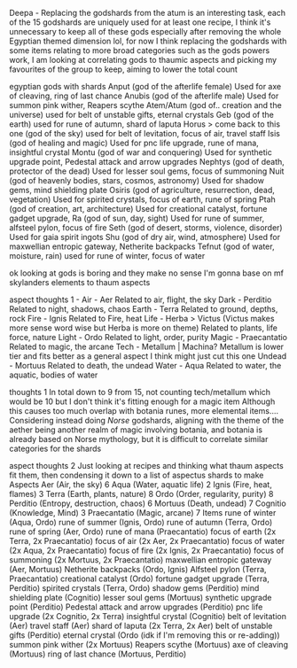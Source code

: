 Deepa - Replacing the godshards from the atum is an interesting task, each of the 15 godshards are uniquely used for at least one recipe, I think it's unnecessary to keep all of these gods especially after removing the whole Egyptian themed dimension lol, for now I think replacing the godshards with some items relating to more broad categories such as the gods powers work, I am looking at correlating gods to thaumic aspects and picking my favourites of the group to keep, aiming to lower the total count

egyptian gods with shards
	Anput
		(god of the afterlife female)
		Used for axe of cleaving, ring of last chance
	Anubis
		(god of the afterlife male)
		Used for summon pink wither, Reapers scythe
	Atem/Atum
		(god of.. creation and the universe) 
		used for belt of unstable gifts, eternal crystals
	Geb
		(god of the earth) 
		used for rune of autumn, shard of laputa
	Horus > come back to this one
		(god of the sky)
		 used for belt of levitation, focus of air, travel staff
	Isis
		(god of healing and magic)
		Used for pnc life upgrade, rune of mana, insightful crystal
	Montu
		(god of war and conquering)
		Used for synthetic upgrade point, Pedestal attack and arrow upgrades
	Nephtys
		(god of death, protector of the dead)
		Used for lesser soul gems, focus of summoning 
	Nuit
		(god of heavenly bodies, stars, cosmos, astronomy)
		Used for shadow gems, mind shielding plate
	Osiris
		(god of agriculture, resurrection, dead, vegetation)
		Used for spirited crystals, focus of earth, rune of spring
	Ptah
		(god of creation, art, architecture)
		Used for creational catalyst, fortune gadget upgrade, 
	Ra
		(god of sun, day, sight)
		Used for rune of summer, alfsteel pylon, focus of fire
	Seth
		(god of desert, storms, violence, disorder)
		Used for gaia spirit ingots
	Shu
		(god of dry air, wind, atmosphere)
		Used for maxwellian entropic gateway, Netherite backpacks
	Tefnut
		(god of water, moisture, rain)
		used for rune of winter, focus of water
		
ok looking at gods is boring and they make no sense I'm gonna base on mf skylanders elements to thaum aspects

aspect thoughts 1 -
	Air - Aer
		Related to air, flight, the sky
	Dark - Perditio
		Related to night, shadows, chaos
	Earth - Terra
		Related to ground, depths, rock
	Fire - Ignis
		Related to Fire, heat
	Life - Herba > Victus (Victus makes more sense word wise but Herba is more on theme)
		Related to plants, life force, nature
	Light - Ordo
		Related to light, order, purity
	Magic - Praecantatio
		Related to magic, the arcane
	Tech - Metallum | Machina? Metallum is lower tier and fits better as a general aspect
		I think might just cut this one
	Undead - Mortuus
		Related to death, the undead
	Water - Aqua
		Related to water, the aquatic, bodies of water

thoughts 1
	In total down to 9 from 15, not counting tech/metallum which would be 10 but I don't think it's fitting enough for a magic item
	Although this causes too much overlap with botania runes, more elemental items....
	Considering instead doing *Norse* godshards, aligning with the theme of the aether being another realm of magic involving botania, and botania is already based on Norse mythology, but it is difficult to correlate similar categories for the shards



aspect thoughts 2
	Just looking at recipes and thinking what thaum aspects fit them, then condensing it down to a list of aspectus shards to make
		Aspects
		Aer (Air, the sky) 6
		Aqua (Water, aquatic life) 2
		Ignis (Fire, heat, flames) 3
		Terra (Earth, plants, nature) 8
		Ordo (Order, regularity, purity) 8
		Perditio (Entropy, destruction, chaos) 6
		Mortuus (Death, undead) 7
		Cognitio (Knowledge, Mind) 3
		Praecantatio (Magic, arcane) 7
	Items
		rune of winter (Aqua, Ordo)
		rune of summer (Ignis, Ordo)
		rune of autumn (Terra, Ordo)
		rune of spring (Aer, Ordo)
		rune of mana (Praecantatio)
		focus of earth (2x Terra, 2x Praecantatio)
		focus of air (2x Aer, 2x Praecantatio)
		focus of water (2x Aqua, 2x Praecantatio)
		focus of fire (2x Ignis, 2x Praecantatio)
		focus of summoning (2x Mortuus, 2x Praecantatio)
		maxwellian entropic gateway (Aer, Mortuus)
		Netherite backpacks (Ordo, Ignis)
		Alfsteel pylon (Terra, Praecantatio)
		creational catalyst (Ordo)
		fortune gadget upgrade (Terra, Perditio)
		spirited crystals (Terra, Ordo)
		shadow gems (Perditio)
		mind shielding plate (Cognitio)
		lesser soul gems (Mortuus)
		synthetic upgrade point (Perditio)
		Pedestal attack and arrow upgrades (Perditio)
		pnc life upgrade (2x Cognitio, 2x Terra)
		insightful crystal (Cognitio)
		belt of levitation (Aer)
		travel staff (Aer)
		shard of laputa (2x Terra, 2x Aer)
		belt of unstable gifts (Perditio)
		eternal crystal (Ordo (idk if I'm removing this or re-adding))
		summon pink wither (2x Mortuus)
		Reapers scythe (Mortuus)
		axe of cleaving (Mortuus)
		ring of last chance (Mortuus, Perditio)